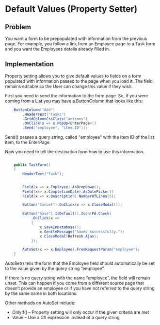 # Default Values (Property Setter)

## Problem

You want a form to be prepopulated with information from the previous page. For example, you follow a link from an Employee page to a Task form and you want the Employees details already filled in.

## Implementation

Property setting allows you to give default values to fields on a form populated with information passed to the page when you load it. The field remains editable so the User can change this value if they wish.

First you need to send the information to the form page. So, if you were coming from a List you may have a ButtonColumn that looks like this:

```csharp
    ButtonColumn("Add")
        .HeaderText("Tasks")
        .GridColumnCssClass("actions")
        .OnClick(x => x.PopUp<EnterPage>()
        .Send("employee", "item.ID"));

```

Send() passes a query string, called "employee" with the Item ID of the list item, to the EnterPage.

Now you need to tell the destination form how to use this information.

```csharp

    public TaskForm()
    {
        HeaderText("Task");


        Field(x => x.Employee).AsDropDown(); 
        Field(x=> x.CompletionDate).AsDatePicker() 
        Field(x => x.Description).NumberOfLines(5);

        Button("Cancel").OnClick(x => x.CloseModal());

        Button("Save").IsDefault().Icon(FA.Check)
            .OnClick(x =>
            {
                x.SaveInDatabase();
                x.GentleMessage("Saved successfully.");
                x.CloseModal(Refresh.Ajax);
            });

        AutoSet(x => x.Employee).FromRequestParam("employee");
    }
```

AutoSet() tells the form that the Employee field should automatically be set to the value given by the query string “employee”.

If there is no query string with the name “employee”, the field will remain unset. This can happen if you come from a different source page that doesn’t provide an employee or if you have not referred to the query string by the same name in both locations.

Other methods on AutoSet include:

- OnlyIf() – Property setting will only occur if the given criteria are met
- Value – Use a C# expression instead of a query string
